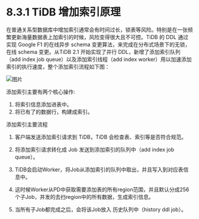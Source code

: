 # 8.3.1 TiDB 增加索引原理

在普通关系型数据库中增加索引通常会有时间过长，锁表等风险。特别是在一张频繁更新海量数据表上加索引的时候，风险变得很大且不可控。TiDB 的 DDL 通过实现 Google F1 的在线异步 schema 变更算法，来完成在分布式场景下的无锁，在线 schema 变更。从TiDB 2.1 开始实现了并行 DDL，新增了添加索引队列（add index job queue）以及添加索引线程（add index worker）用以加速添加索引的执行速度，整个添加索引流程如下图：


![图片](https://uploader.shimo.im/f/gniP9JygA9AG4NHH.png!thumbnail)


添加索引主要有两个核心操作:

  1. 将索引信息添加进表中。 
   2. 将已有了的数据行，构建成索引。

添加索引主要流程

  1. 客户端发送添加索引请求到 TiDB，TiDB 会检查表、索引等是否符合规范。

   2. 将添加索引请求转化成 Job 发送到添加索引的队列中（add index job queue）。

   3. TiDB会启动Worker，将Job从添加索引的队列中取出，并且写入到对应表信息中。
   4. 这时候Worker从PD中获取需要添加表的所有region范围，并且默认分成256个子Job，并发的去扫region中的所有数据，生成索引信息。
   5. 当所有子Job都完成之后，会将该Job放入 历史队列中（history ddl job）。 
